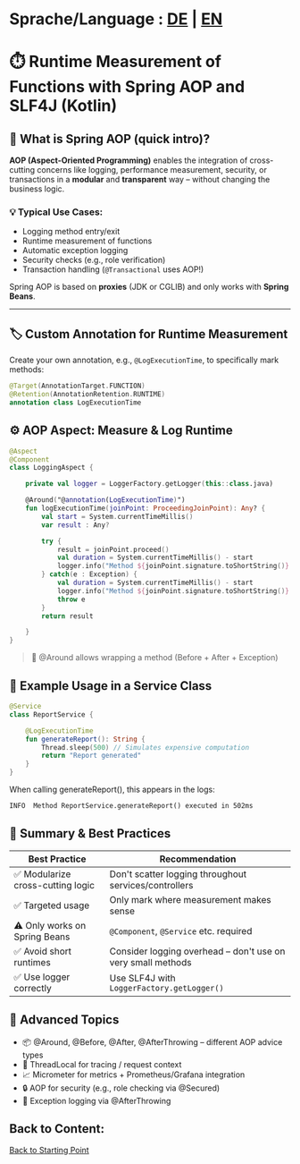 # Sprache/Language : [DE](SPRING_AOP_CUSTOM_ANNOTATION.md) | [EN](SPRING_AOP_CUSTOM_ANNOTATION_EN.md)

# ⏱️ Runtime Measurement of Functions with Spring AOP and SLF4J (Kotlin)

## 🧠 What is Spring AOP (quick intro)?

**AOP (Aspect-Oriented Programming)** enables the integration of cross-cutting concerns like logging,
performance measurement, security, or transactions in a **modular** and **transparent** way – without changing the business logic.

### 💡 Typical Use Cases:
- Logging method entry/exit
- Runtime measurement of functions
- Automatic exception logging
- Security checks (e.g., role verification)
- Transaction handling (`@Transactional` uses AOP!)

Spring AOP is based on **proxies** (JDK or CGLIB) and only works with **Spring Beans**.

---

## 🏷️ Custom Annotation for Runtime Measurement

Create your own annotation, e.g., `@LogExecutionTime`, to specifically mark methods:

```kotlin
@Target(AnnotationTarget.FUNCTION)
@Retention(AnnotationRetention.RUNTIME)
annotation class LogExecutionTime
```

## ⚙️ AOP Aspect: Measure & Log Runtime

```kotlin
@Aspect
@Component
class LoggingAspect {

    private val logger = LoggerFactory.getLogger(this::class.java)

    @Around("@annotation(LogExecutionTime)")
    fun logExecutionTime(joinPoint: ProceedingJoinPoint): Any? {
        val start = System.currentTimeMillis()
        var result : Any?

        try {
            result = joinPoint.proceed()
            val duration = System.currentTimeMillis() - start
            logger.info("Method ${joinPoint.signature.toShortString()} executed in ${duration}ms")
        } catch(e : Exception) {
            val duration = System.currentTimeMillis() - start
            logger.info("Method ${joinPoint.signature.toShortString()} has thrown Exception after ${duration}ms")
            throw e
        }
        return result

    }
}
```
> 📌 @Around allows wrapping a method (Before + After + Exception)

## 🚀 Example Usage in a Service Class
```kotlin
@Service
class ReportService {

    @LogExecutionTime
    fun generateReport(): String {
        Thread.sleep(500) // Simulates expensive computation
        return "Report generated"
    }
}
```

When calling generateReport(), this appears in the logs:
```txt
INFO  Method ReportService.generateReport() executed in 502ms
```

## 🧠 Summary & Best Practices

| Best Practice                      | Recommendation                                                     |
| ---------------------------------- | ------------------------------------------------------------------ |
| ✅ Modularize cross-cutting logic  | Don't scatter logging throughout services/controllers              |
| ✅ Targeted usage                  | Only mark where measurement makes sense                            |
| ⚠️ Only works on Spring Beans     | `@Component`, `@Service` etc. required                            |
| ✅ Avoid short runtimes            | Consider logging overhead – don't use on very small methods       |
| ✅ Use logger correctly            | Use SLF4J with `LoggerFactory.getLogger()`                        |


## 📘 Advanced Topics

- 📦 @Around, @Before, @After, @AfterThrowing – different AOP advice types
- 🧵 ThreadLocal for tracing / request context
- 📈 Micrometer for metrics + Prometheus/Grafana integration
- 🔒 AOP for security (e.g., role checking via @Secured)
- 🐞 Exception logging via @AfterThrowing



## Back to Content:
[Back to Starting Point](../README_EN.md)